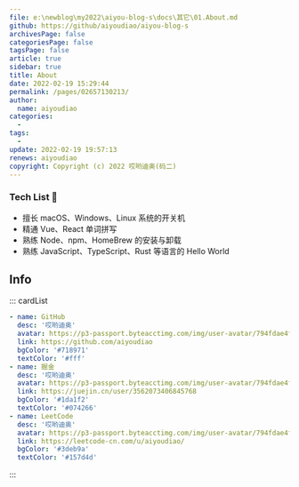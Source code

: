 ```yaml
---
file: e:\newblog\my2022\aiyou-blog-s\docs\其它\01.About.md
github: https://github/aiyoudiao/aiyou-blog-s
archivesPage: false
categoriesPage: false
tagsPage: false
article: true
sidebar: true
title: About
date: 2022-02-19 15:29:44
permalink: /pages/02657130213/
author: 
  name: aiyoudiao
categories: 
  - 
tags: 
  - 
update: 2022-02-19 19:57:13
renews: aiyoudiao
copyright: Copyright (c) 2022 哎哟迪奥(码二)
---
```


### Tech List 🧾

- 擅长 <span class="span-shadow">macOS</span>、<span class="span-shadow">Windows</span>、<span class="span-shadow">Linux</span> 系统的开关机
- 精通 <span class="span-shadow">Vue</span>、<span class="span-shadow">React</span> 单词拼写
- 熟练 <span class="span-shadow">Node</span>、<span class="span-shadow">npm</span>、<span class="span-shadow">HomeBrew</span> 的安装与卸载
- 熟练 <span class="span-shadow">JavaScript</span>、<span class="span-shadow">TypeScript</span>、<span class="span-shadow">Rust</span> 等语言的 <span class="span-shadow">Hello World</span>

## Info

::: cardList

```yaml
- name: GitHub
  desc: '哎哟迪奥'
  avatar: https://p3-passport.byteacctimg.com/img/user-avatar/794fdae4ff249d532da19a3c26d420ed~300x300.image
  link: https://github.com/aiyoudiao
  bgColor: '#718971'
  textColor: '#fff'
- name: 掘金
  desc: '哎哟迪奥'
  avatar: https://p3-passport.byteacctimg.com/img/user-avatar/794fdae4ff249d532da19a3c26d420ed~300x300.image
  link: https://juejin.cn/user/3562073406845768
  bgColor: '#1da1f2'
  textColor: '#074266'
- name: LeetCode
  desc: '哎哟迪奥'
  avatar: https://p3-passport.byteacctimg.com/img/user-avatar/794fdae4ff249d532da19a3c26d420ed~300x300.image
  link: https://leetcode-cn.com/u/aiyoudiao/
  bgColor: '#3deb9a'
  textColor: '#157d4d'
```

:::
